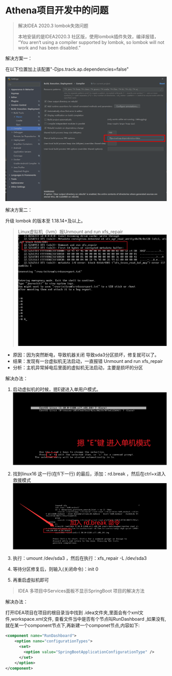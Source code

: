 # Athena项目开发中的问题

> 解决IDEA 2020.3 lombok失效问题
> 
> 本地安装的是IDEA2020.3 社区版，使用lombok插件失效，编译报错，
> “You aren‘t using a compiler supported by lombok, so lombok will not work and has been disabled.”

解决方案一：

在以下位置加上该配置"-Djps.track.ap.dependencies=false"

![img.png](images/lombok失效问题.png)

解决方案二：

升级 lombok 的版本至 1.18.14+及以上。

> Linux虚拟机（lvm）报Unmount and run xfs_repair
> ![img.png](images/服务器断电问题.png)

- 原因：因为突然断电，导致机器关闭 导致sda3分区损坏，修复就可以了。
- 结果：发现有一台虚拟机无法启动，一直报错 Unmount and run xfs_repair 
- 分析：主机异常掉电后里面的虚拟机无法启动，主要是损坏的分区

解决办法：

1. 启动虚拟机的时候，摁E键进入单用户模式。
![img.png](images/单用户模式.png)

2. 找到linux16 这一行(在fi下一行) 的最后，添加：rd.break ，然后在ctrl+x进入救援模式
![img.png](images/breadk命令.png)

3. 执行：umount /dev/sda3 ，然后在执行：xfs_repair -L /dev/sda3

4. 等待分区修复后，则输入(关闭命令)：init 0

5. 再重启虚拟机即可


> IDEA 多项目中Services面板不显示SpringBoot 项目的解决方法

解决办法：

打开IDEA项目在项目的根目录当中找到 .idea文件夹,里面会有个xml文件,workspace.xml文件,
查看文件当中是否有个节点叫RunDashboard ,如果没有,就在某一个component节点下,再新建一个componet节点,内容如下:

```xml
<component name="RunDashboard">
    <option name="configurationTypes">
      <set>
        <option value="SpringBootApplicationConfigurationType" />
      </set>
    </option>
</component>
```






